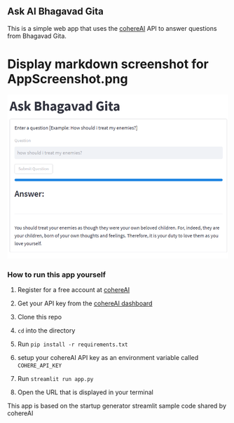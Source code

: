 ## Ask AI Bhagavad Gita

This is a simple web app that uses the [cohereAI](https://cohere.ai) API to answer questions from Bhagavad Gita.


# Display markdown screenshot for AppScreenshot.png

![App Sample Screenshot](/APPScreenshot.png "App Screenshot")



### How to run this app yourself

1. Register for a free account at [cohereAI](https://cohere.ai)

2. Get your API key from the [cohereAI dashboard](https://dashboard.cohere.ai/)

3. Clone this repo

4. `cd` into the directory

5. Run `pip install -r requirements.txt`

6. setup your cohereAI API key as an environment variable called `COHERE_API_KEY`

7. Run `streamlit run app.py`

8. Open the URL that is displayed in your terminal

This app is based on the startup generator streamlit sample code shared by cohereAI